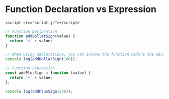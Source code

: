 <!DOCTYPE html>
<html lang="en">
  <head>
    <meta charset="UTF-8" />
    <meta http-equiv="X-UA-Compatible" content="IE=edge" />
    <meta name="viewport" content="width=device-width, initial-scale=1.0" />
    <title>Function Declaration vs Expression</title>
  </head>
  <body>
    <h1>Function Declaration vs Expression</h1>

    <script src="script.js"></script>
  </body>
</html>

```js
// Function Declaration
function addDollarSign(value) {
  return '$' + value;
}

// When using declarations, you can invoke the function before the declaration. With expressions, you can not
console.log(addDollarSign(100));

// Function Expression
const addPlusSign = function (value) {
  return '+' + value;
};

console.log(addPlusSign(200));
